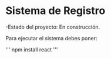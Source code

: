 <h1>Sistema de Registro</h1>

-Estado del proyecto: En construcción.

Para ejecutar el sistema debes poner:

''' npm install react '''
